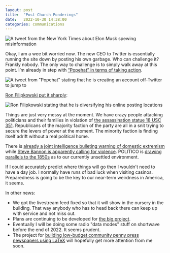 ```yaml
---
layout: post
title:  "Post-Church Ponderings"
date:   2022-10-30 14:38:00
categories: communications
---
```

![A tweet from the *New York Times* about Elon Musk spewing misinformation ]({{site.url}}/img/nyt-musk-misinformation.jpeg)

Okay, I am a wee bit worried now.  The new CEO to Twitter is essentially running the site down by posting his own garbage.  Who can challenge it?  Frankly nobody.  The only way to challenge is to simply walk away at this point.  I’m already in step with [“Popehat” in terms of taking action](https://twitter.com/popehat/status/1586444996189728768).

![A tweet from "Popehat" stating that he is creating an account off-Twitter to jump to]({{site.url}}/img/popehat-create-countersocial-account.jpeg)

[Ron Filipkowski put it sharply](https://twitter.com/ronfilipkowski/status/1586754844043485191):

![Ron Filipkowski stating that he is diversifying his online posting locations]({{site.url}}/img/ronfilipkowski-abandon-ship.jpeg)

Things are just very messy at the moment.  We have crazy people attacking politicians and their families in violation of [the assassination statue 18 USC 351](https://www.law.cornell.edu/uscode/text/18/351).  Republicans of the majority faction of the party are all in a snit trying to secure the levers of power at the moment.  The minority faction is finding itself adrift without a real political home.

There is [already a joint intelligence bulleting warning of domestic extremism](https://www.opb.org/article/2022/10/29/ahead-of-election-day-us-agencies-warn-of-potential-attacks-by-extremists/) while [Steve Bannon is apparently calling for violence](https://www.msn.com/en-us/news/politics/steve-bannon-calls-maga-community-to-arms-says-theyre-the-cavalry/ar-AA13w2Wj).  POLITICO is [drawing parallels to the 1850s](https://www.politico.com/news/magazine/2022/10/29/political-violence-1850s-paul-pelosi-00064107) as to our currently unsettled environment.

If I could accurately predict where things will go then I wouldn't need to have a day job.  I normally have runs of bad luck when visiting casinos.  Preparedness is going to be the key to our near-term weirdness in America, it seems.

In other news:

* We got the livestream feed fixed so that it will show in the nursery in the building.  That way anybody who has to head back there can keep up with service and not miss out.
* Plans are continuing to be developed for [the big project](https://www.niddk.nih.gov/bwp).
* Eventually I will be doing some radio "data modes" stuff on shortwave before the end of 2022.  It seems prudent.  
* The project for [building low-budget community penny press newspapers using LaTeX](https://code.launchpad.net/~skellat/+git/auto-newspaper) will hopefully get more attention from me soon.